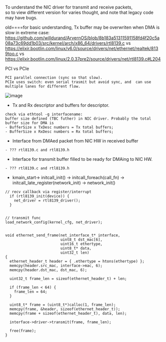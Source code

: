 To understand the NIC driver for transmit and receive packets,   
so to view different version for varies thought, and note that legacy code  may have bugs.


old====for basic understanding, Tx buffer may be overwriten when DMA is slow in extreme case:
https://github.com/willdurand/ArvernOS/blob/8b183a51311591158fd4f20c5a08a73c69dd1b03/src/kernel/arch/x86_64/drivers/rtl8139.c
vs
https://elixir.bootlin.com/linux/v6.0/source/drivers/net/ethernet/realtek/8139too.c
vs
https://elixir.bootlin.com/linux/2.0.37pre2/source/drivers/net/rtl8139.c#L204

PCI vs PCIe  
```
PCI parallel connection (sync so that slow).  
PCIe uses switch: even serial trasmit but avoid sync, and  can use multiple lanes for different flow.
```
![image](https://github.com/upempty/pynote/assets/52414719/b80c8559-fd91-460a-9142-5a056e71d3db)


- Tx and Rx descriptor and buffers for descriptor.
```
check via ethtool -g interfacename:
buffer size defined (TBC futher) in NIC driver. Probably the total buffer size for DMA is
- BufferSize x TxDesc numbers = Tx total buffers;
- BufferSize x RxDesc numbers = Rx total buffers;

```
- Interface from DMAed packet from NIC HW in received buffer
```
- ??? rtl8139.c and rtl8139.h
```
- Interface for transmit buffer filled to be ready for DMAing to NIC HW.
```
- ??? rtl8139.c and rtl8139.h
```
- kmain_start-> initcall_init() -> initcall_foreach(call_fn) -> initcall_late_register(network_init) -> network_init()

```
// recv callback via register/interrupt
  if (rtl8139_init(device)) {
    net_driver = rtl8139_driver();
  }


// transmit func
load_network_config(kernel_cfg, net_driver);


void ethernet_send_frame(net_interface_t* interface,
                         uint8_t dst_mac[6],
                         uint16_t ethertype,
                         uint8_t* data,
                         uint32_t len)
{
  ethernet_header_t header = { .ethertype = htons(ethertype) };
  memcpy(header.src_mac, interface->mac, 6);
  memcpy(header.dst_mac, dst_mac, 6);

  uint32_t frame_len = sizeof(ethernet_header_t) + len;

  if (frame_len < 64) {
    frame_len = 64;
  }

  uint8_t* frame = (uint8_t*)calloc(1, frame_len);
  memcpy(frame, &header, sizeof(ethernet_header_t));
  memcpy(frame + sizeof(ethernet_header_t), data, len);

  interface->driver->transmit(frame, frame_len);

  free(frame);
}
```
